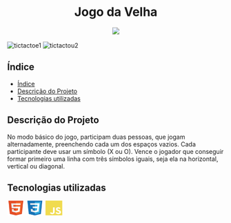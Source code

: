 <h1 align="center">Jogo da Velha</h1>

<p align="center"><img src="http://img.shields.io/static/v1?label=STATUS&message=EM%20DESENVOLVIMENTO&color=GREEN&style=for-the-badge"/></p>

![tictactoe1](https://user-images.githubusercontent.com/100203503/169650196-e10a98c0-3cf3-440c-8d6f-e344e6bce284.PNG)
![tictactou2](https://user-images.githubusercontent.com/100203503/169650202-a7a5d5f2-50dd-498a-a8be-28c2bd416b95.PNG)



## Índice 
* [Índice](#índice)
* [Descrição do Projeto](#descrição-do-projeto)
* [Tecnologias utilizadas](#tecnologias-utilizadas)


## Descrição do Projeto
No modo básico do jogo, participam duas pessoas, que jogam alternadamente, preenchendo cada um dos espaços vazios. Cada participante deve usar um símbolo (X ou O). Vence o jogador que conseguir formar primeiro uma linha com três símbolos iguais, seja ela na horizontal, vertical ou diagonal.


## Tecnologias utilizadas
<div style="display: inline_block">
<img align="center" alt="HTML logo" height="35" width="40" src="https://raw.githubusercontent.com/devicons/devicon/master/icons/html5/html5-original.svg">
<img align="center" alt="CSS logo" height="35" width="40" src="https://raw.githubusercontent.com/devicons/devicon/master/icons/css3/css3-original.svg">
<img align="center" alt="Javascript logo" height="35" width="40" src="https://raw.githubusercontent.com/devicons/devicon/master/icons/javascript/javascript-plain.svg">
</div>
